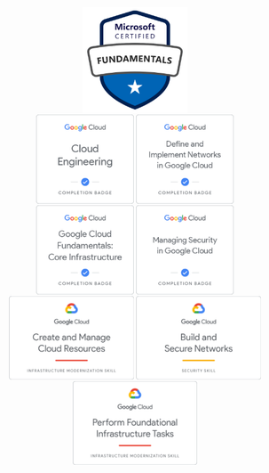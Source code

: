 <p align="center">
    <img height="190px" width="auto" src="https://raw.githubusercontent.com/glowbase/glowbase/master/img/MicrosoftCertifiedAzureFundamentals.svg" />
    <br />
    <img height="160px" width="auto" src="https://raw.githubusercontent.com/glowbase/glowbase/master/img/CloudEngineer.png" />
    <img height="160px" width="auto" src="https://raw.githubusercontent.com/glowbase/glowbase/master/img/DefineAndImplementNetworksInGoogleCloud.png" />
    <img height="160px" width="auto" src="https://raw.githubusercontent.com/glowbase/glowbase/master/img/GoogleCloudFundamentalsCoreInfrastructure.png" />
    <img height="160px" width="auto" src="https://raw.githubusercontent.com/glowbase/glowbase/master/img/ManagingSecurityInGoogleCloud.png" />
    <br />
    <img height="150px" width="auto" src="https://raw.githubusercontent.com/glowbase/glowbase/master/img/CreateAndManageCloudResources.png" />
    <img height="150px" width="auto" src="https://raw.githubusercontent.com/glowbase/glowbase/master/img/BuildAndSecureNetworks.png" />
    <img height="150px" width="auto" src="https://raw.githubusercontent.com/glowbase/glowbase/master/img/PerformFoundationalInfrastructureTasks.png" />
</p>